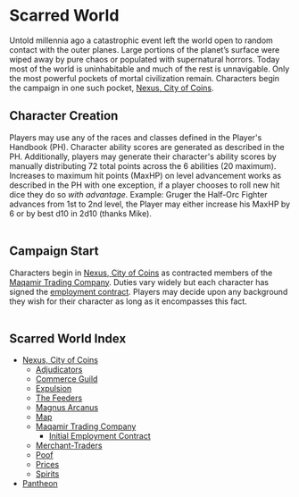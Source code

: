 # Scarred World
Untold millennia ago a catastrophic event left the world open to random contact with the outer planes. Large portions of the planet’s surface were wiped away by pure chaos or populated with supernatural horrors. Today most of the world is uninhabitable and much of the rest is unnavigable. Only the most powerful pockets of mortal civilization remain. Characters begin the campaign in one such pocket, [Nexus, City of Coins](./city-of-coins.md).

## Character Creation
Players may use any of the races and classes defined in the Player's Handbook (PH). Character ability scores are generated as described in the PH. Additionally, players may generate their character's ability scores by manually distributing 72 total points across the 6 abilities (20 maximum). Increases to maximum hit points (MaxHP) on level advancement works as described in the PH with one exception, if a player chooses to roll new hit dice they do so *with advantage*. Example: Gruger the Half-Orc Fighter advances from 1st to 2nd level, the Player may either increase his MaxHP by 6 or by best d10 in 2d10 (thanks Mike).
<br><br>

## Campaign Start
Characters begin in [Nexus, City of Coins](./city-of-coins.md) as contracted members of the [Maqamir Trading Company](./maqamir.md). Duties vary widely but each character has signed the [employment contract](./contract.md). Players may decide upon any background they wish for their character as long as it encompasses this fact.
<br><br>

## Scarred World Index
* [Nexus, City of Coins](./city-of-coins.md)
    * [Adjudicators](./adjudicators.md)
    * [Commerce Guild](./commerce-guild.md)
    * [Expulsion](./expulsion.md)
    * [The Feeders](./feeders.md)
    * [Magnus Arcanus](./magnus-arcanus.md)
    * [Map](./city-of-coins-map.png)
    * [Maqamir Trading Company](./maqamir.md)
        *  [Initial Employment Contract](./contract.md)
    * [Merchant-Traders](./merchant-traders.md)
    * [Poof](./poof.md)
    * [Prices](./prices.md)
    * [Spirits](./spirits.md)
* [Pantheon](./pantheon.md)